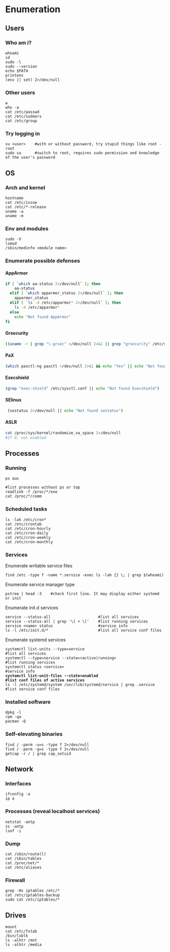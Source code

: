 # Enumeration

## Users

### Who am i?

```
whoami
id
sudo -l
sudo --version
echo $PATH
printenv
(env || set) 2>/dev/null
```

### Other users

```
w
who -a
cat /etc/passwd
cat /etc/sudoers
cat /etc/group
```

### Try logging in

```
su <user>    #with or without password, try stupid things like root - root
sudo su      #switch to root, requires sudo permission and knowledge of the user's password
```

## OS

### Arch and kernel

```
hostname
cat /etc/issue
cat /etc/*-release
uname -a
uname -m
```

### Env and modules

```
sudo -V
lsmod
/sbin/modinfo <module name>
```

### Enumerate possible defenses

#### AppArmor

```bash
if [ `which aa-status 2>/dev/null` ]; then
    aa-status
  elif [ `which apparmor_status 2>/dev/null` ]; then
    apparmor_status
  elif [ `ls -d /etc/apparmor* 2>/dev/null` ]; then
    ls -d /etc/apparmor*
  else
    echo "Not found AppArmor"
fi
```

#### Grsecurity

```bash
((uname -r | grep "\-grsec" >/dev/null 2>&1 || grep "grsecurity" /etc/sysctl.conf >/dev/null 2>&1) && echo "Yes" || echo "Not found grsecurity")
```

#### PaX

```bash
(which paxctl-ng paxctl >/dev/null 2>&1 && echo "Yes" || echo "Not found PaX")
```

#### Execshield

```bash
(grep "exec-shield" /etc/sysctl.conf || echo "Not found Execshield")
```

#### SElinux

```bash
 (sestatus 2>/dev/null || echo "Not found sestatus")
```

#### ASLR

```bash
cat /proc/sys/kernel/randomize_va_space 2>/dev/null
#If 0, not enabled
```

## Processes

### Running

```
ps aux

#list processes without ps or top
readlink -f /proc/*/exe
cat /proc/*/comm
```

### Scheduled tasks

```
ls -lah /etc/cron*
cat /etc/crontab
cat /etc/cron-hourly
cat /etc/cron-daily
cat /etc/cron-weekly
cat /etc/cron-monthly
```

### Services

Enumerate writable service files

```
find /etc -type f -name *.service -exec ls -lah {} \; | grep $(whoami)
```

Enumerate service manager type

```
pstree | head -3    #check first line. It may display either systemd or init
```

Enumerate init.d services

```
service --status-all                     #list all services
service --status-all | grep '\[ + \]'    #list running services
service <name> status                    #service info
ls -l /etc/init.d/*                      #list all service conf files
```

Enumerate systemd services

<pre><code>systemctl list-units --type=service                                  #list all services
systemctl --type=service --state=&#x3C;active|running>                    #list running services
systemctl status &#x3C;service>                                           #service info
<strong>systemctl list-unit-files --state=enabled                            #list conf files of active services
</strong>ls -l /etc/systemd/system /usr/lib/systemd/service | grep .service   #list service conf files
</code></pre>

### Installed software

```
dpkg -l
rpm -qa
pacman -Q
```

### Self-elevating binaries

```
find / -perm -u=s -type f 2>/dev/null
find / -perm -g=s -type f 2>/dev/null
getcap -r / | grep cap_setuid
```

## Network

### Interfaces

```
ifconfig -a
ip a
```

### Processes (reveal localhost services)

```
netstat -antp
ss -antp
lsof -i
```

### Dump

```
cat /sbin/route(l)
cat /sbin/tables
cat /proc/net/*
cat /etc/aliases
```

### Firewall

```
grep -Hs iptables /etc/*
cat /etc/iptables-backup
sudo cat /etc/iptables/*
```

## Drives

```
mount
cat /etc/fstab
/bin/lsblk
ls -alhtr /mnt
ls -alhtr /media
```

